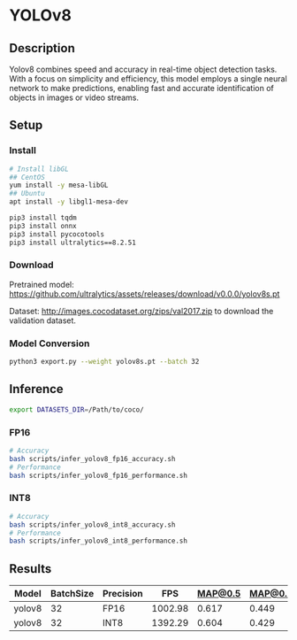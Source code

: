 # YOLOv8

## Description

Yolov8 combines speed and accuracy in real-time object detection tasks. With a focus on simplicity and efficiency, this model employs a single neural network to make predictions, enabling fast and accurate identification of objects in images or video streams.

## Setup

### Install

```bash
# Install libGL
## CentOS
yum install -y mesa-libGL
## Ubuntu
apt install -y libgl1-mesa-dev

pip3 install tqdm
pip3 install onnx
pip3 install pycocotools
pip3 install ultralytics==8.2.51
```

### Download

Pretrained model: <https://github.com/ultralytics/assets/releases/download/v0.0.0/yolov8s.pt>

Dataset: <http://images.cocodataset.org/zips/val2017.zip> to download the validation dataset.

### Model Conversion

```bash
python3 export.py --weight yolov8s.pt --batch 32
```

## Inference

```bash
export DATASETS_DIR=/Path/to/coco/
```

### FP16

```bash
# Accuracy
bash scripts/infer_yolov8_fp16_accuracy.sh
# Performance
bash scripts/infer_yolov8_fp16_performance.sh
```

### INT8

```bash
# Accuracy
bash scripts/infer_yolov8_int8_accuracy.sh
# Performance
bash scripts/infer_yolov8_int8_performance.sh
```

## Results

Model   |BatchSize  |Precision |FPS       |MAP@0.5   |MAP@0.5:0.95 |
--------|-----------|----------|----------|----------|-------------|
yolov8  |    32     |   FP16   | 1002.98  |  0.617   |  0.449      |
yolov8  |    32     |   INT8   | 1392.29  |  0.604   |  0.429      |

